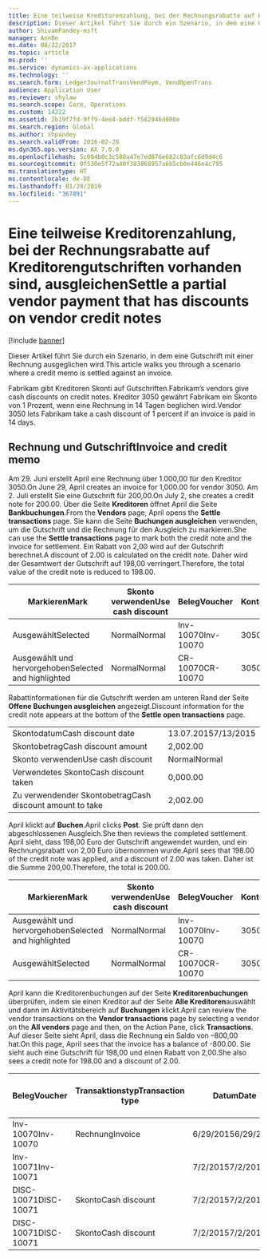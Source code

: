 ```yaml
---
title: Eine teilweise Kreditorenzahlung, bei der Rechnungsrabatte auf Kreditorengutschriften vorhanden sind, ausgleichen
description: Dieser Artikel führt Sie durch ein Szenario, in dem eine Gutschrift mit einer Rechnung ausgeglichen wird.
author: ShivamPandey-msft
manager: AnnBe
ms.date: 08/22/2017
ms.topic: article
ms.prod: ''
ms.service: dynamics-ax-applications
ms.technology: ''
ms.search.form: LedgerJournalTransVendPaym, VendOpenTrans
audience: Application User
ms.reviewer: shylaw
ms.search.scope: Core, Operations
ms.custom: 14222
ms.assetid: 2b19f7fd-9ff9-4ee4-bddf-f582946d008e
ms.search.region: Global
ms.author: shpandey
ms.search.validFrom: 2016-02-28
ms.dyn365.ops.version: AX 7.0.0
ms.openlocfilehash: 5c094b0c3c580a47e7ed876e682c83afc6d9d4c6
ms.sourcegitcommit: 0f530e5f72a40f383868957a6b5cb0e446e4c795
ms.translationtype: HT
ms.contentlocale: de-DE
ms.lasthandoff: 01/29/2019
ms.locfileid: "367891"
---
```

# <a name="settle-a-partial-vendor-payment-that-has-discounts-on-vendor-credit-notes"></a><span data-ttu-id="1521a-103">Eine teilweise Kreditorenzahlung, bei der Rechnungsrabatte auf Kreditorengutschriften vorhanden sind, ausgleichen</span><span class="sxs-lookup"><span data-stu-id="1521a-103">Settle a partial vendor payment that has discounts on vendor credit notes</span></span>

[!include [banner](../includes/banner.md)]

<span data-ttu-id="1521a-104">Dieser Artikel führt Sie durch ein Szenario, in dem eine Gutschrift mit einer Rechnung ausgeglichen wird.</span><span class="sxs-lookup"><span data-stu-id="1521a-104">This article walks you through a scenario where a credit memo is settled against an invoice.</span></span>

<span data-ttu-id="1521a-105">Fabrikam gibt Kreditoren Skonti auf Gutschriften.</span><span class="sxs-lookup"><span data-stu-id="1521a-105">Fabrikam’s vendors give cash discounts on credit notes.</span></span> <span data-ttu-id="1521a-106">Kreditor 3050 gewährt Fabrikam ein Skonto von 1 Prozent, wenn eine Rechnung in 14 Tagen beglichen wird.</span><span class="sxs-lookup"><span data-stu-id="1521a-106">Vendor 3050 lets Fabrikam take a cash discount of 1 percent if an invoice is paid in 14 days.</span></span>

## <a name="invoice-and-credit-memo"></a><span data-ttu-id="1521a-107">Rechnung und Gutschrift</span><span class="sxs-lookup"><span data-stu-id="1521a-107">Invoice and credit memo</span></span>
<span data-ttu-id="1521a-108">Am 29. Juni erstellt April eine Rechnung über 1.000,00 für den Kreditor 3050.</span><span class="sxs-lookup"><span data-stu-id="1521a-108">On June 29, April creates an invoice for 1,000.00 for vendor 3050.</span></span> <span data-ttu-id="1521a-109">Am 2. Juli erstellt Sie eine Gutschrift für 200,00.</span><span class="sxs-lookup"><span data-stu-id="1521a-109">On July 2, she creates a credit note for 200.00.</span></span> <span data-ttu-id="1521a-110">Über die Seite **Kreditoren** öffnet April die Seite **Bankbuchungen**.</span><span class="sxs-lookup"><span data-stu-id="1521a-110">From the **Vendors** page, April opens the **Settle transactions** page.</span></span> <span data-ttu-id="1521a-111">Sie kann die Seite **Buchungen ausgleichen** verwenden, um die Gutschrift und die Rechnung für den Ausgleich zu markieren.</span><span class="sxs-lookup"><span data-stu-id="1521a-111">She can use the **Settle transactions** page to mark both the credit note and the invoice for settlement.</span></span> <span data-ttu-id="1521a-112">Ein Rabatt von 2,00 wird auf der Gutschrift berechnet.</span><span class="sxs-lookup"><span data-stu-id="1521a-112">A discount of 2.00 is calculated on the credit note.</span></span> <span data-ttu-id="1521a-113">Daher wird der Gesamtwert der Gutschrift auf 198,00 verringert.</span><span class="sxs-lookup"><span data-stu-id="1521a-113">Therefore, the total value of the credit note is reduced to 198.00.</span></span>

| <span data-ttu-id="1521a-114">Markieren</span><span class="sxs-lookup"><span data-stu-id="1521a-114">Mark</span></span>                     | <span data-ttu-id="1521a-115">Skonto verwenden</span><span class="sxs-lookup"><span data-stu-id="1521a-115">Use cash discount</span></span> | <span data-ttu-id="1521a-116">Beleg</span><span class="sxs-lookup"><span data-stu-id="1521a-116">Voucher</span></span>   | <span data-ttu-id="1521a-117">Konto</span><span class="sxs-lookup"><span data-stu-id="1521a-117">Account</span></span> | <span data-ttu-id="1521a-118">Datum</span><span class="sxs-lookup"><span data-stu-id="1521a-118">Date</span></span>      | <span data-ttu-id="1521a-119">Fälligkeitsdatum</span><span class="sxs-lookup"><span data-stu-id="1521a-119">Due date</span></span>  | <span data-ttu-id="1521a-120">Rechnung</span><span class="sxs-lookup"><span data-stu-id="1521a-120">Invoice</span></span> | <span data-ttu-id="1521a-121">Betrag in Buchungswährung</span><span class="sxs-lookup"><span data-stu-id="1521a-121">Amount in transaction currency</span></span> | <span data-ttu-id="1521a-122">Währung</span><span class="sxs-lookup"><span data-stu-id="1521a-122">Currency</span></span> | <span data-ttu-id="1521a-123">Auszugleichender Betrag</span><span class="sxs-lookup"><span data-stu-id="1521a-123">Amount to settle</span></span> |
|--------------------------|-------------------|-----------|---------|-----------|-----------|---------|--------------------------------|----------|------------------|
| <span data-ttu-id="1521a-124">Ausgewählt</span><span class="sxs-lookup"><span data-stu-id="1521a-124">Selected</span></span>                 | <span data-ttu-id="1521a-125">Normal</span><span class="sxs-lookup"><span data-stu-id="1521a-125">Normal</span></span>            | <span data-ttu-id="1521a-126">Inv-10070</span><span class="sxs-lookup"><span data-stu-id="1521a-126">Inv-10070</span></span> | <span data-ttu-id="1521a-127">3050</span><span class="sxs-lookup"><span data-stu-id="1521a-127">3050</span></span>    | <span data-ttu-id="1521a-128">6/29/2015</span><span class="sxs-lookup"><span data-stu-id="1521a-128">6/29/2015</span></span> | <span data-ttu-id="1521a-129">7/29/2015</span><span class="sxs-lookup"><span data-stu-id="1521a-129">7/29/2015</span></span> | <span data-ttu-id="1521a-130">10070</span><span class="sxs-lookup"><span data-stu-id="1521a-130">10070</span></span>   | <span data-ttu-id="1521a-131">-1.000,00</span><span class="sxs-lookup"><span data-stu-id="1521a-131">-1,000.00</span></span>                      | <span data-ttu-id="1521a-132">USD</span><span class="sxs-lookup"><span data-stu-id="1521a-132">USD</span></span>      | <span data-ttu-id="1521a-133">-990.00</span><span class="sxs-lookup"><span data-stu-id="1521a-133">-990.00</span></span>          |
| <span data-ttu-id="1521a-134">Ausgewählt und hervorgehoben</span><span class="sxs-lookup"><span data-stu-id="1521a-134">Selected and highlighted</span></span> | <span data-ttu-id="1521a-135">Normal</span><span class="sxs-lookup"><span data-stu-id="1521a-135">Normal</span></span>            | <span data-ttu-id="1521a-136">CR-10070</span><span class="sxs-lookup"><span data-stu-id="1521a-136">CR-10070</span></span>  | <span data-ttu-id="1521a-137">3050</span><span class="sxs-lookup"><span data-stu-id="1521a-137">3050</span></span>    | <span data-ttu-id="1521a-138">7/2/2015</span><span class="sxs-lookup"><span data-stu-id="1521a-138">7/2/2015</span></span>  | <span data-ttu-id="1521a-139">7/29/2015</span><span class="sxs-lookup"><span data-stu-id="1521a-139">7/29/2015</span></span> |         | <span data-ttu-id="1521a-140">200,00</span><span class="sxs-lookup"><span data-stu-id="1521a-140">200.00</span></span>                         | <span data-ttu-id="1521a-141">USD</span><span class="sxs-lookup"><span data-stu-id="1521a-141">USD</span></span>      | <span data-ttu-id="1521a-142">198,00</span><span class="sxs-lookup"><span data-stu-id="1521a-142">198.00</span></span>           |

<span data-ttu-id="1521a-143">Rabattinformationen für die Gutschrift werden am unteren Rand der Seite **Offene Buchungen ausgleichen** angezeigt.</span><span class="sxs-lookup"><span data-stu-id="1521a-143">Discount information for the credit note appears at the bottom of the **Settle open transactions** page.</span></span>

|                              |           |
|------------------------------|-----------|
| <span data-ttu-id="1521a-144">Skontodatum</span><span class="sxs-lookup"><span data-stu-id="1521a-144">Cash discount date</span></span>           | <span data-ttu-id="1521a-145">13.07.2015</span><span class="sxs-lookup"><span data-stu-id="1521a-145">7/13/2015</span></span> |
| <span data-ttu-id="1521a-146">Skontobetrag</span><span class="sxs-lookup"><span data-stu-id="1521a-146">Cash discount amount</span></span>         | <span data-ttu-id="1521a-147">2,00</span><span class="sxs-lookup"><span data-stu-id="1521a-147">2.00</span></span>      |
| <span data-ttu-id="1521a-148">Skonto verwenden</span><span class="sxs-lookup"><span data-stu-id="1521a-148">Use cash discount</span></span>            | <span data-ttu-id="1521a-149">Normal</span><span class="sxs-lookup"><span data-stu-id="1521a-149">Normal</span></span>    |
| <span data-ttu-id="1521a-150">Verwendetes Skonto</span><span class="sxs-lookup"><span data-stu-id="1521a-150">Cash discount taken</span></span>          | <span data-ttu-id="1521a-151">0,00</span><span class="sxs-lookup"><span data-stu-id="1521a-151">0.00</span></span>      |
| <span data-ttu-id="1521a-152">Zu verwendender Skontobetrag</span><span class="sxs-lookup"><span data-stu-id="1521a-152">Cash discount amount to take</span></span> | <span data-ttu-id="1521a-153">2,00</span><span class="sxs-lookup"><span data-stu-id="1521a-153">2.00</span></span>      |

<span data-ttu-id="1521a-154">April klickt auf **Buchen**.</span><span class="sxs-lookup"><span data-stu-id="1521a-154">April clicks **Post**.</span></span> <span data-ttu-id="1521a-155">Sie prüft dann den abgeschlossenen Ausgleich.</span><span class="sxs-lookup"><span data-stu-id="1521a-155">She then reviews the completed settlement.</span></span> <span data-ttu-id="1521a-156">April sieht, dass 198,00 Euro der Gutschrift angewendet wurden, und ein Rechnungsrabatt von 2,00 Euro übernommen wurde.</span><span class="sxs-lookup"><span data-stu-id="1521a-156">April sees that 198.00 of the credit note was applied, and a discount of 2.00 was taken.</span></span> <span data-ttu-id="1521a-157">Daher ist die Summe 200,00.</span><span class="sxs-lookup"><span data-stu-id="1521a-157">Therefore, the total is 200.00.</span></span>

| <span data-ttu-id="1521a-158">Markieren</span><span class="sxs-lookup"><span data-stu-id="1521a-158">Mark</span></span>                     | <span data-ttu-id="1521a-159">Skonto verwenden</span><span class="sxs-lookup"><span data-stu-id="1521a-159">Use cash discount</span></span> | <span data-ttu-id="1521a-160">Beleg</span><span class="sxs-lookup"><span data-stu-id="1521a-160">Voucher</span></span>   | <span data-ttu-id="1521a-161">Konto</span><span class="sxs-lookup"><span data-stu-id="1521a-161">Account</span></span> | <span data-ttu-id="1521a-162">Datum</span><span class="sxs-lookup"><span data-stu-id="1521a-162">Date</span></span>      | <span data-ttu-id="1521a-163">Fälligkeitsdatum</span><span class="sxs-lookup"><span data-stu-id="1521a-163">Due date</span></span>  | <span data-ttu-id="1521a-164">Rechnung</span><span class="sxs-lookup"><span data-stu-id="1521a-164">Invoice</span></span>  | <span data-ttu-id="1521a-165">Betrag in Buchungswährung</span><span class="sxs-lookup"><span data-stu-id="1521a-165">Amount in transaction currency</span></span> | <span data-ttu-id="1521a-166">Währung</span><span class="sxs-lookup"><span data-stu-id="1521a-166">Currency</span></span> | <span data-ttu-id="1521a-167">Auszugleichender Betrag</span><span class="sxs-lookup"><span data-stu-id="1521a-167">Amount to settle</span></span> |
|--------------------------|-------------------|-----------|---------|-----------|-----------|----------|--------------------------------|----------|------------------|
| <span data-ttu-id="1521a-168">Ausgewählt und hervorgehoben</span><span class="sxs-lookup"><span data-stu-id="1521a-168">Selected and highlighted</span></span> | <span data-ttu-id="1521a-169">Normal</span><span class="sxs-lookup"><span data-stu-id="1521a-169">Normal</span></span>            | <span data-ttu-id="1521a-170">Inv-10070</span><span class="sxs-lookup"><span data-stu-id="1521a-170">Inv-10070</span></span> | <span data-ttu-id="1521a-171">3050</span><span class="sxs-lookup"><span data-stu-id="1521a-171">3050</span></span>    | <span data-ttu-id="1521a-172">6/29/2015</span><span class="sxs-lookup"><span data-stu-id="1521a-172">6/29/2015</span></span> | <span data-ttu-id="1521a-173">7/29/2015</span><span class="sxs-lookup"><span data-stu-id="1521a-173">7/29/2015</span></span> | <span data-ttu-id="1521a-174">10070</span><span class="sxs-lookup"><span data-stu-id="1521a-174">10070</span></span>    | <span data-ttu-id="1521a-175">-1.000,00</span><span class="sxs-lookup"><span data-stu-id="1521a-175">-1,000.00</span></span>                      | <span data-ttu-id="1521a-176">USD</span><span class="sxs-lookup"><span data-stu-id="1521a-176">USD</span></span>      | <span data-ttu-id="1521a-177">-200.00</span><span class="sxs-lookup"><span data-stu-id="1521a-177">-200.00</span></span>          |
| <span data-ttu-id="1521a-178">Ausgewählt</span><span class="sxs-lookup"><span data-stu-id="1521a-178">Selected</span></span>                 | <span data-ttu-id="1521a-179">Normal</span><span class="sxs-lookup"><span data-stu-id="1521a-179">Normal</span></span>            | <span data-ttu-id="1521a-180">CR-10070</span><span class="sxs-lookup"><span data-stu-id="1521a-180">CR-10070</span></span>  | <span data-ttu-id="1521a-181">3050</span><span class="sxs-lookup"><span data-stu-id="1521a-181">3050</span></span>    | <span data-ttu-id="1521a-182">7/2/2015</span><span class="sxs-lookup"><span data-stu-id="1521a-182">7/2/2015</span></span>  | <span data-ttu-id="1521a-183">7/29/2015</span><span class="sxs-lookup"><span data-stu-id="1521a-183">7/29/2015</span></span> | <span data-ttu-id="1521a-184">CR-10070</span><span class="sxs-lookup"><span data-stu-id="1521a-184">CR-10070</span></span> | <span data-ttu-id="1521a-185">200,00</span><span class="sxs-lookup"><span data-stu-id="1521a-185">200.00</span></span>                         | <span data-ttu-id="1521a-186">USD</span><span class="sxs-lookup"><span data-stu-id="1521a-186">USD</span></span>      | <span data-ttu-id="1521a-187">198,00</span><span class="sxs-lookup"><span data-stu-id="1521a-187">198.00</span></span>           |

<span data-ttu-id="1521a-188">April kann die Kreditorenbuchungen auf der Seite **Kreditorenbuchungen** überprüfen, indem sie einen Kreditor auf der Seite **Alle Kreditoren**auswählt und dann im Aktivitätsbereich auf **Buchungen** klickt.</span><span class="sxs-lookup"><span data-stu-id="1521a-188">April can review the vendor transactions on the **Vendor transactions** page by selecting a vendor on the **All vendors** page and then, on the Action Pane, click **Transactions**.</span></span> <span data-ttu-id="1521a-189">Auf dieser Seite sieht April, dass die Rechnung ein Saldo von –800,00 hat.</span><span class="sxs-lookup"><span data-stu-id="1521a-189">On this page, April sees that the invoice has a balance of -800.00.</span></span> <span data-ttu-id="1521a-190">Sie sieht auch eine Gutschrift für 198,00 und einen Rabatt von 2,00.</span><span class="sxs-lookup"><span data-stu-id="1521a-190">She also sees a credit note for 198.00 and a discount of 2.00.</span></span>

| <span data-ttu-id="1521a-191">Beleg</span><span class="sxs-lookup"><span data-stu-id="1521a-191">Voucher</span></span>    | <span data-ttu-id="1521a-192">Transaktionstyp</span><span class="sxs-lookup"><span data-stu-id="1521a-192">Transaction type</span></span> | <span data-ttu-id="1521a-193">Datum</span><span class="sxs-lookup"><span data-stu-id="1521a-193">Date</span></span>      | <span data-ttu-id="1521a-194">Rechnung</span><span class="sxs-lookup"><span data-stu-id="1521a-194">Invoice</span></span> | <span data-ttu-id="1521a-195">Geschuldeter Betrag in Buchungswährung</span><span class="sxs-lookup"><span data-stu-id="1521a-195">Amount in transaction currency debit</span></span> | <span data-ttu-id="1521a-196">Gutschriftsbetrag in Buchungswährung</span><span class="sxs-lookup"><span data-stu-id="1521a-196">Amount in transaction currency credit</span></span> | <span data-ttu-id="1521a-197">Gesamtbetrag</span><span class="sxs-lookup"><span data-stu-id="1521a-197">Balance</span></span> | <span data-ttu-id="1521a-198">Währung</span><span class="sxs-lookup"><span data-stu-id="1521a-198">Currency</span></span> |
|------------|------------------|-----------|---------|--------------------------------------|---------------------------------------|---------|----------|
| <span data-ttu-id="1521a-199">Inv-10070</span><span class="sxs-lookup"><span data-stu-id="1521a-199">Inv-10070</span></span>  | <span data-ttu-id="1521a-200">Rechnung</span><span class="sxs-lookup"><span data-stu-id="1521a-200">Invoice</span></span>          | <span data-ttu-id="1521a-201">6/29/2015</span><span class="sxs-lookup"><span data-stu-id="1521a-201">6/29/2015</span></span> | <span data-ttu-id="1521a-202">10070</span><span class="sxs-lookup"><span data-stu-id="1521a-202">10070</span></span>   |                                      | <span data-ttu-id="1521a-203">1.000,00</span><span class="sxs-lookup"><span data-stu-id="1521a-203">1,000.00</span></span>                              | <span data-ttu-id="1521a-204">–800,00</span><span class="sxs-lookup"><span data-stu-id="1521a-204">-800.00</span></span> | <span data-ttu-id="1521a-205">USD</span><span class="sxs-lookup"><span data-stu-id="1521a-205">USD</span></span>      |
| <span data-ttu-id="1521a-206">Inv-10071</span><span class="sxs-lookup"><span data-stu-id="1521a-206">Inv-10071</span></span>  |                  | <span data-ttu-id="1521a-207">7/2/2015</span><span class="sxs-lookup"><span data-stu-id="1521a-207">7/2/2015</span></span>  | <span data-ttu-id="1521a-208">CR10071</span><span class="sxs-lookup"><span data-stu-id="1521a-208">CR10071</span></span> | <span data-ttu-id="1521a-209">200,00</span><span class="sxs-lookup"><span data-stu-id="1521a-209">200.00</span></span>                               |                                       | <span data-ttu-id="1521a-210">0,00</span><span class="sxs-lookup"><span data-stu-id="1521a-210">0.00</span></span>    | <span data-ttu-id="1521a-211">USD</span><span class="sxs-lookup"><span data-stu-id="1521a-211">USD</span></span>      |
| <span data-ttu-id="1521a-212">DISC-10071</span><span class="sxs-lookup"><span data-stu-id="1521a-212">DISC-10071</span></span> |  <span data-ttu-id="1521a-213">Skonto</span><span class="sxs-lookup"><span data-stu-id="1521a-213">Cash discount</span></span>   | <span data-ttu-id="1521a-214">7/2/2015</span><span class="sxs-lookup"><span data-stu-id="1521a-214">7/2/2015</span></span>  |         | <span data-ttu-id="1521a-215">2,00</span><span class="sxs-lookup"><span data-stu-id="1521a-215">2.00</span></span>                                 |                                       | <span data-ttu-id="1521a-216">0,00</span><span class="sxs-lookup"><span data-stu-id="1521a-216">0.00</span></span>    | <span data-ttu-id="1521a-217">USD</span><span class="sxs-lookup"><span data-stu-id="1521a-217">USD</span></span>      |
| <span data-ttu-id="1521a-218">DISC-10071</span><span class="sxs-lookup"><span data-stu-id="1521a-218">DISC-10071</span></span> |  <span data-ttu-id="1521a-219">Skonto</span><span class="sxs-lookup"><span data-stu-id="1521a-219">Cash discount</span></span>   | <span data-ttu-id="1521a-220">7/2/2015</span><span class="sxs-lookup"><span data-stu-id="1521a-220">7/2/2015</span></span>  |         |                                      | <span data-ttu-id="1521a-221">2,00</span><span class="sxs-lookup"><span data-stu-id="1521a-221">2.00</span></span>                                  | <span data-ttu-id="1521a-222">0,00</span><span class="sxs-lookup"><span data-stu-id="1521a-222">0.00</span></span>    | <span data-ttu-id="1521a-223">USD</span><span class="sxs-lookup"><span data-stu-id="1521a-223">USD</span></span>      |





